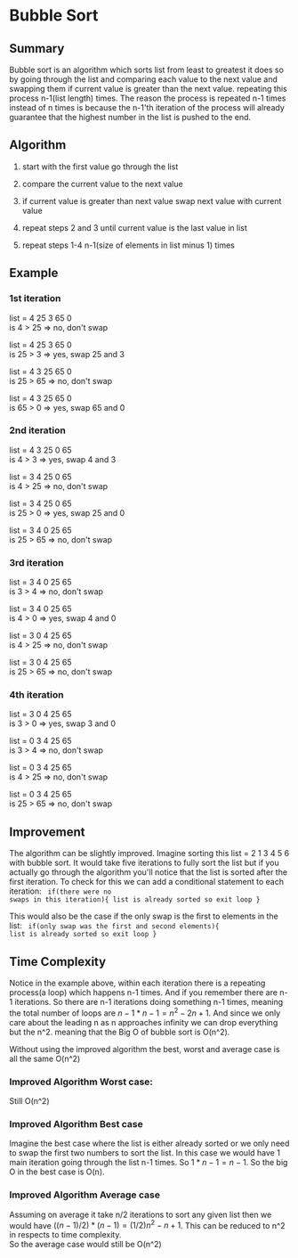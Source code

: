 # Bubble Sort

## Summary

Bubble sort is an algorithm which sorts list from least to greatest
it does so by going through the list and comparing each value to the next value
and swapping them if current value is greater than the next value.
repeating this process n-1(list length) times.
The reason the process is repeated n-1 times instead of n times is because
the n-1'th iteration of the process will already guarantee that the highest
number in the list is pushed to the end.

## Algorithm

1. start with the first value go through the list

2. compare the current value to the next value

3. if current value is greater than next value swap next value with current value

4. repeat steps 2 and 3 until current value is the last value in list

5. repeat steps 1-4 n-1(size of elements in list minus 1) times

## Example

### 1st iteration

list = 4 25 3 65 0  
is 4 > 25 => no, don't swap

list = 4 25 3 65 0  
is 25 > 3 => yes, swap 25 and 3

list = 4 3 25 65 0  
is 25 > 65 => no, don't swap

list = 4 3 25 65 0  
is 65 > 0 => yes, swap 65 and 0

### 2nd iteration

list = 4 3 25 0 65  
is 4 > 3 => yes, swap 4 and 3

list = 3 4 25 0 65  
is 4 > 25 => no, don't swap

list = 3 4 25 0 65  
is 25 > 0 => yes, swap 25 and 0

list = 3 4 0 25 65  
is 25 > 65 => no, don't swap

### 3rd iteration

list = 3 4 0 25 65  
is 3 > 4 => no, don't swap

list = 3 4 0 25 65  
is 4 > 0 => yes, swap 4 and 0

list = 3 0 4 25 65  
is 4 > 25 => no, don't swap

list = 3 0 4 25 65  
is 25 > 65 => no, don't swap

### 4th iteration

list = 3 0 4 25 65  
is 3 > 0 => yes, swap 3 and 0

list = 0 3 4 25 65  
is 3 > 4 => no, don't swap

list = 0 3 4 25 65  
is 4 > 25 => no, don't swap

list = 0 3 4 25 65  
is 25 > 65 => no, don't swap

## Improvement

The algorithm can be slightly improved.
Imagine sorting this list = 2 1 3 4 5 6 with bubble sort.
It would take five iterations to fully sort the list
but if you actually go through the algorithm you'll notice
that the list is sorted after the first iteration.
To check for this we can add a conditional statement to each iteration:
<code>
if(there were no swaps in this iteration){
list is already sorted so exit loop
}
</code>

This would also be the case if the only swap is the first to elements in the list:
<code>
if(only swap was the first and second elements){
list is already sorted so exit loop
}
</code>

## Time Complexity

Notice in the example above, within each iteration there is a repeating process(a loop) which happens n-1 times.
And if you remember there are n-1 iterations. So there are n-1 iterations doing something n-1 times,
meaning the total number of loops are $n-1*n-1 = n^2-2n+1$.
And since we only care about the leading n as n approaches infinity we can drop everything but the n^2.
meaning that the Big O of bubble sort is O(n^2).

Without using the improved algorithm the best, worst and average case is all the same O(n^2)

### Improved Algorithm Worst case:

Still O(n^2)

### Improved Algorithm Best case

Imagine the best case where the list is either already sorted or we only need to swap
the first two numbers to sort the list. In this case we would have 1 main iteration going
through the list n-1 times. So $1*n-1 = n-1$. So the big O in the best case is
O(n).

### Improved Algorithm Average case

Assuming on average it take n/2 iterations to sort any given list then
we would have $((n-1)/2)*(n-1) = (1/2)n^2-n+1$. This can be reduced to n^2 in respects to time complexity.  
So the average case would still be O(n^2)
